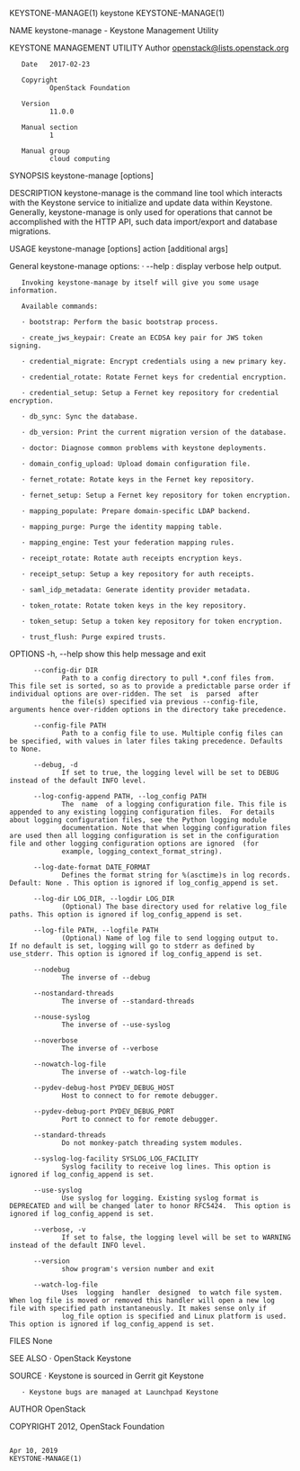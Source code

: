 KEYSTONE-MANAGE(1)                                                                                 keystone                                                                                KEYSTONE-MANAGE(1)



NAME
       keystone-manage - Keystone Management Utility

KEYSTONE MANAGEMENT UTILITY
       Author openstack@lists.openstack.org

       Date   2017-02-23

       Copyright
              OpenStack Foundation

       Version
              11.0.0

       Manual section
              1

       Manual group
              cloud computing

   SYNOPSIS
          keystone-manage [options]

   DESCRIPTION
       keystone-manage  is  the command line tool which interacts with the Keystone service to initialize and update data within Keystone. Generally, keystone-manage is only used for operations that cannot
       be accomplished with the HTTP API, such data import/export and database migrations.

   USAGE
          keystone-manage [options] action [additional args]

   General keystone-manage options:
       · --help : display verbose help output.

       Invoking keystone-manage by itself will give you some usage information.

       Available commands:

       · bootstrap: Perform the basic bootstrap process.

       · create_jws_keypair: Create an ECDSA key pair for JWS token signing.

       · credential_migrate: Encrypt credentials using a new primary key.

       · credential_rotate: Rotate Fernet keys for credential encryption.

       · credential_setup: Setup a Fernet key repository for credential encryption.

       · db_sync: Sync the database.

       · db_version: Print the current migration version of the database.

       · doctor: Diagnose common problems with keystone deployments.

       · domain_config_upload: Upload domain configuration file.

       · fernet_rotate: Rotate keys in the Fernet key repository.

       · fernet_setup: Setup a Fernet key repository for token encryption.

       · mapping_populate: Prepare domain-specific LDAP backend.

       · mapping_purge: Purge the identity mapping table.

       · mapping_engine: Test your federation mapping rules.

       · receipt_rotate: Rotate auth receipts encryption keys.

       · receipt_setup: Setup a key repository for auth receipts.

       · saml_idp_metadata: Generate identity provider metadata.

       · token_rotate: Rotate token keys in the key repository.

       · token_setup: Setup a token key repository for token encryption.

       · trust_flush: Purge expired trusts.

   OPTIONS
          -h, --help
                 show this help message and exit

          --config-dir DIR
                 Path to a config directory to pull *.conf files from.  This file set is sorted, so as to provide a predictable parse order if individual options are over-ridden. The set  is  parsed  after
                 the file(s) specified via previous --config-file, arguments hence over-ridden options in the directory take precedence.

          --config-file PATH
                 Path to a config file to use. Multiple config files can be specified, with values in later files taking precedence. Defaults to None.

          --debug, -d
                 If set to true, the logging level will be set to DEBUG instead of the default INFO level.

          --log-config-append PATH, --log_config PATH
                 The  name  of a logging configuration file. This file is appended to any existing logging configuration files.  For details about logging configuration files, see the Python logging module
                 documentation. Note that when logging configuration files are used then all logging configuration is set in the configuration file and other logging configuration options are ignored  (for
                 example, logging_context_format_string).

          --log-date-format DATE_FORMAT
                 Defines the format string for %(asctime)s in log records. Default: None . This option is ignored if log_config_append is set.

          --log-dir LOG_DIR, --logdir LOG_DIR
                 (Optional) The base directory used for relative log_file paths. This option is ignored if log_config_append is set.

          --log-file PATH, --logfile PATH
                 (Optional) Name of log file to send logging output to.  If no default is set, logging will go to stderr as defined by use_stderr. This option is ignored if log_config_append is set.

          --nodebug
                 The inverse of --debug

          --nostandard-threads
                 The inverse of --standard-threads

          --nouse-syslog
                 The inverse of --use-syslog

          --noverbose
                 The inverse of --verbose

          --nowatch-log-file
                 The inverse of --watch-log-file

          --pydev-debug-host PYDEV_DEBUG_HOST
                 Host to connect to for remote debugger.

          --pydev-debug-port PYDEV_DEBUG_PORT
                 Port to connect to for remote debugger.

          --standard-threads
                 Do not monkey-patch threading system modules.

          --syslog-log-facility SYSLOG_LOG_FACILITY
                 Syslog facility to receive log lines. This option is ignored if log_config_append is set.

          --use-syslog
                 Use syslog for logging. Existing syslog format is DEPRECATED and will be changed later to honor RFC5424.  This option is ignored if log_config_append is set.

          --verbose, -v
                 If set to false, the logging level will be set to WARNING instead of the default INFO level.

          --version
                 show program's version number and exit

          --watch-log-file
                 Uses  logging  handler  designed  to watch file system.  When log file is moved or removed this handler will open a new log file with specified path instantaneously. It makes sense only if
                 log_file option is specified and Linux platform is used. This option is ignored if log_config_append is set.

   FILES
       None

   SEE ALSO
       · OpenStack Keystone

   SOURCE
       · Keystone is sourced in Gerrit git Keystone

       · Keystone bugs are managed at Launchpad Keystone

AUTHOR
       OpenStack

COPYRIGHT
       2012, OpenStack Foundation




                                                                                                 Apr 10, 2019                                                                              KEYSTONE-MANAGE(1)
